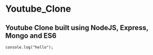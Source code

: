 Youtube_Clone
==============
Youtube Clone built using NodeJS, Express, Mongo and ES6
----------------------------------------------------------
```
console.log("hello");
```
